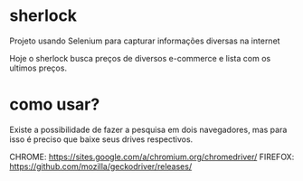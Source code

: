 # sherlock
Projeto usando Selenium para capturar informações diversas na internet

Hoje o sherlock busca preços de diversos e-commerce e lista com os ultimos preços.

# como usar?
Existe a possibilidade de fazer a pesquisa em dois navegadores, mas para isso é preciso que baixe seus drives respectivos.

CHROME: https://sites.google.com/a/chromium.org/chromedriver/
FIREFOX: https://github.com/mozilla/geckodriver/releases/
